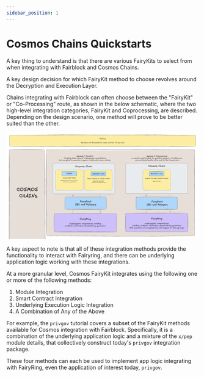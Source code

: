 ```yaml
---
sidebar_position: 1
---
```


# Cosmos Chains Quickstarts

A key thing to understand is that there are various FairyKits to select from when integrating with Fairblock and Cosmos Chains.

A key design decision for which FairyKit method to choose revolves around the Decryption and Execution Layer.

Chains integrating with Fairblock can often choose between the "FairyKit" or "Co-Processing" route, as shown in the below schematic, where the two high-level integration categories, FairyKit and Coprocessing, are described. Depending on the design scenario, one method will prove to be better suited than the other.

![Cosmos Decryption and Execution Layer Schematic](../../../assets/CosmosDecryptionAndExecutionSchematic.png)


A key aspect to note is that all of these integration methods provide the functionality to interact with Fairyring, and there can be underlying application logic working with these integrations. 

At a more granular level, Cosmos FairyKit integrates using the following one or more of the following methods:


1. Module Integration
2. Smart Contract Integration
3. Underlying Execution Logic Integration
4. A Combination of Any of the Above

For example, the `privgov` tutorial covers a subset of the FairyKit methods available for Cosmos integration with Fairblock. Specifically, it is a combination of the underlying application logic and a mixture of the `x/pep` module details, that collectively construct today's `privgov` integration package.

These four methods can each be used to implement app logic integrating with FairyRing, even the application of interest today, `privgov`.